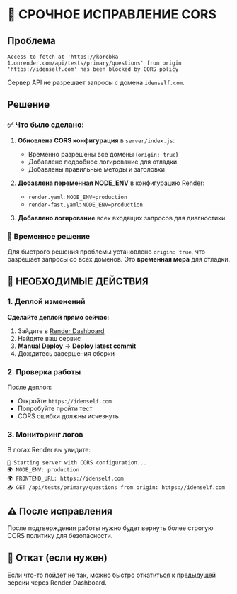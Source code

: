 # 🚨 СРОЧНОЕ ИСПРАВЛЕНИЕ CORS

## Проблема
```
Access to fetch at 'https://korobka-1.onrender.com/api/tests/primary/questions' from origin 'https://idenself.com' has been blocked by CORS policy
```

Сервер API не разрешает запросы с домена `idenself.com`.

## Решение

### ✅ Что было сделано:

1. **Обновлена CORS конфигурация** в `server/index.js`:
   - Временно разрешены все домены (`origin: true`)
   - Добавлено подробное логирование для отладки
   - Добавлены правильные методы и заголовки

2. **Добавлена переменная NODE_ENV** в конфигурацию Render:
   - `render.yaml`: `NODE_ENV=production`
   - `render-fast.yaml`: `NODE_ENV=production`

3. **Добавлено логирование** всех входящих запросов для диагностики

### 📝 Временное решение
Для быстрого решения проблемы установлено `origin: true`, что разрешает запросы со всех доменов. Это **временная мера** для отладки.

## 🚀 НЕОБХОДИМЫЕ ДЕЙСТВИЯ

### 1. Деплой изменений
**Сделайте деплой прямо сейчас:**

1. Зайдите в [Render Dashboard](https://dashboard.render.com/)
2. Найдите ваш сервис
3. **Manual Deploy** → **Deploy latest commit**
4. Дождитесь завершения сборки

### 2. Проверка работы
После деплоя:
- Откройте `https://idenself.com`
- Попробуйте пройти тест
- CORS ошибки должны исчезнуть

### 3. Мониторинг логов
В логах Render вы увидите:
```
🚀 Starting server with CORS configuration...
🌍 NODE_ENV: production
🌍 FRONTEND_URL: https://idenself.com
📥 GET /api/tests/primary/questions from origin: https://idenself.com
```

## ⚠️ После исправления
После подтверждения работы нужно будет вернуть более строгую CORS политику для безопасности.

## 🔄 Откат (если нужен)
Если что-то пойдет не так, можно быстро откатиться к предыдущей версии через Render Dashboard.
